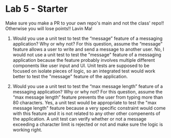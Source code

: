 # Lab 5 - Starter
Make sure you make a PR to your own repo's main and not the class' repo!! Otherwise you will lose points!!
Lavin Ma!

1) Would you use a unit test to test the “message” feature of a messaging application? Why or why not? For this question, assume the “message” feature allows a user to write and send a message to another user.
   No, I would not use a unit test to test the "message" feature of a messaging application because the feature probably involves multiple different components like user input and UI. Unit tests are supposed to be focused on isolate pieces of logic, so an integrated test would work better to test the "message" feature of the application.

2) Would you use a unit test to test the “max message length” feature of a messaging application? Why or why not? For this question, assume the “max message length” feature prevents the user from typing more than 80 characters.
   Yes, a unit test would be appropriate to test the "max message length" feature because a very specific constraint would come with this feature and it is not related to any other other compenents of the application. A unit test can verify whether or not a message exceeding a character limit is rejected or not and make sure the logic is working right.